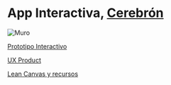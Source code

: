 # App Interactiva, [Cerebrón]()

 ![Muro](http://i.picasion.com/pic88/9aa382b129b354f02a5bbf1e1af26182.gif)

[Prototipo Interactivo](https://www.figma.com/file/LkVuX2YdLggLNwsDg3XjzZlX/Untitled?node-id=79%3A0)

[UX Product](https://docs.google.com/presentation/d/1p8JJABlDXPBO8KRN2sSwgdI4ooGBE-SEHxcfQPeF2zw/edit?usp=sharing)

[Lean Canvas y recursos](https://docs.google.com/spreadsheets/d/10hoAwNiAhnkT1LVijnBcz6A7yaYecW_9pD4JAk1mzO8/edit?usp=sharing)


